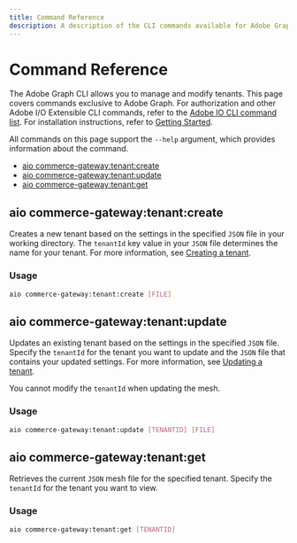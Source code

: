 ```yaml
---
title: Command Reference
description: A description of the CLI commands available for Adobe Graph.
---
```


# Command Reference

The Adobe Graph CLI allows you to manage and modify tenants. This page covers commands exclusive to Adobe Graph. For authorization and other Adobe I/O Extensible CLI commands, refer to the [Adobe IO CLI command list]. For installation instructions, refer to [Getting Started].

All commands on this page support the `--help` argument, which provides information about the command.

-  [aio commerce-gateway:tenant:create](aio_commerce-gateway:tenant:create)
-  [aio commerce-gateway:tenant:update](#aio_commerce-gateway:tenant:update)
-  [aio commerce-gateway:tenant:get](#aio_commerce-gateway:tenant:get)

## aio commerce-gateway:tenant:create

Creates a new tenant based on the settings in the specified `JSON` file in your working directory. The `tenantId` key value in your `JSON` file determines the name for your tenant. For more information, see [Creating a tenant].

### Usage

```bash
aio commerce-gateway:tenant:create [FILE]
```

## aio commerce-gateway:tenant:update

Updates an existing tenant based on the settings in the specified `JSON` file. Specify the `tenantId` for the tenant you want to update and the `JSON` file that contains your updated settings. For more information, see [Updating a tenant].

<InlineAlert variant="info" slots="text"/>

You cannot modify the `tenantId` when updating the mesh.

### Usage

```bash
aio commerce-gateway:tenant:update [TENANTID] [FILE]
```

## aio commerce-gateway:tenant:get

Retrieves the current `JSON` mesh file for the specified tenant. Specify the `tenantId` for the tenant you want to view.

### Usage

```bash
aio commerce-gateway:tenant:get [TENANTID]
```

<!-- Link Definitions -->
[Getting Started]:../gateway/getting-started
[Adobe IO CLI command list]:https://github.com/adobe/aio-cli#commands
[Creating a tenant]:../gateway/create-tenant
[Updating a tenant]:../gateway/create-tenant#update_an_existing_tenant
